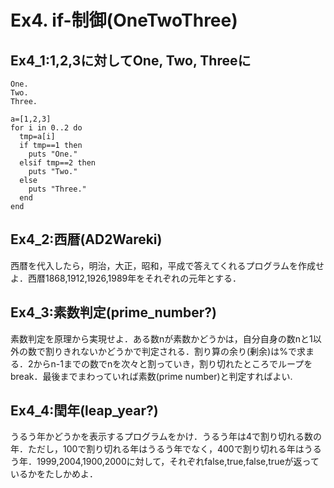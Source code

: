 # Ex4. if-制御(OneTwoThree)
## Ex4_1:1,2,3に対してOne, Two, Threeに
```
One.
Two.
Three.
```
```
a=[1,2,3]
for i in 0..2 do
  tmp=a[i]
  if tmp==1 then
    puts "One."
  elsif tmp==2 then
    puts "Two."
  else
    puts "Three."
  end
end
```
## Ex4_2:西暦(AD2Wareki)
西暦を代入したら，明治，大正，昭和，平成で答えてくれるプログラムを作成せよ．西暦1868,1912,1926,1989年をそれぞれの元年とする．

## Ex4_3:素数判定(prime_number?)
素数判定を原理から実現せよ．ある数nが素数かどうかは，自分自身の数nと1以外の数で割りきれないかどうかで判定される．割り算の余り(剰余)は%で求まる．2からn-1までの数でnを次々と割っていき，割り切れたところでループをbreak．最後までまわっていれば素数(prime number)と判定すればよい.

## Ex4_4:閏年(leap_year?)
うるう年かどうかを表示するプログラムをかけ．うるう年は4で割り切れる数の年．ただし，100で割り切れる年はうるう年でなく，400で割り切れる年はうるう年．1999,2004,1900,2000に対して，それぞれfalse,true,false,trueが返っているかをたしかめよ．
